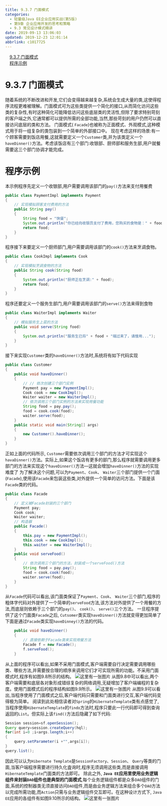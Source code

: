 ```yaml
---
title: 9.3.7 门面模式
categories: 
  - 轻量级Java EE企业应用实战(第5版)
  - 第9章 企业应用开发的思考和策略
  - 9.3 常见设计模式精讲
date: 2019-09-13 13:06:03
updated: 2019-12-23 12:01:14
abbrlink: c1017725
---
```

<div id='my_toc'><a href="/JavaReadingNotes/c1017725/#9-3-7-门面模式" class="header_1">9.3.7 门面模式</a>&nbsp;<br><a href="/JavaReadingNotes/c1017725/#程序示例" class="header_1">程序示例</a>&nbsp;<br></div>
<style>.header_1{margin-left: 1em;}.header_2{margin-left: 2em;}.header_3{margin-left: 3em;}.header_4{margin-left: 4em;}.header_5{margin-left: 5em;}.header_6{margin-left: 6em;}</style>
<!--more-->
<script>if (navigator.platform.search('arm')==-1){document.getElementById('my_toc').style.display = 'none';}var e,p = document.getElementsByTagName('p');while (p.length>0) {e = p[0];e.parentElement.removeChild(e);}</script>

<!--end-->
<!--SSTStart-->
# 9.3.7 门面模式 #
随着系统的不断改进和开发,它们会变得越来越复杂,系统会生成大量的类,这使得程序流程更难被理解。门面模式可为这些类提供一个简化的接口,从而简化访问这些类的复杂性,有时这种简化可能降低访问这些底层类的灵活性,但除了要求特别苛刻的客户端之外,它通常都可以提供所需的全部功能,当然,那些苛刻的用户仍然可以直接访问底层的类和方法。
门面模式( `Facade`)也被称为正面模式、外观模式,这种模式用于将一组复杂的类包装到一个简单的外部接口中。
现在考虑这样的场景:有一个顾客需要到饭店用餐,这就需要定义一个`Customer`类,并为该类定义一个`haveDinner()`方法。考虑该饭店有三个部门:收银部、厨师部和服务生部,用户就餐需要这三个部门协调才能完成。
# 程序示例 #
本示例程序先定义一个收银部,用户需要调用该部门的`pay()`方法来支付用餐费
```java
public class PaymentImpl implements Payment
{
    // 实现模拟顾客支付费用的方法
    public String pay()
    {
        String food = "快餐";
        System.out.println("你已经向收银员支付了费用，您购买的食物是：" + food);
        return food;
    }
}
```
程序接下来要定义一个厨师部门,用户需要调用该部门的`cook()`方法来烹调食物。
```java
public class CookImpl implements Cook
{
    // 实现模拟烹调食物的方法
    public String cook(String food)
    {
        System.out.println("厨师正在烹调:" + food);
        return food;
    }
}
```
程序还要定义一个服务生部门,用户需要调用该部门的`serve()`方法来得到食物
```java
public class WaiterImpl implements Waiter
{
    // 模拟服务生上菜的方法
    public void serve(String food)
    {
        System.out.println("服务生已将" + food + "端过来了，请慢用...");
    }
}
```
接下来实现`Customer`类的`haveDinner()`方法时,系统将有如下代码实现
```java
public class Customer
{
    public void haveDinner()
    {
        // // 依次创建三个部门实例
        Payment pay = new PaymentImpl();
        Cook cook = new CookImpl();
        Waiter waiter = new WaiterImpl();
        // 依次调用三个部门实例的方法来实现用餐功能
        String food = pay.pay();
        food = cook.cook(food);
        waiter.serve(food);
    }
    public static void main(String[] args)
    {
        new Customer().haveDinner();
    }
}
```
正如上面的代码所示, `Customer`需要依次调用三个部门的方法才可实现这个`havaDinner()`方法。实际上,如果这个饭店有更多的部门,那么程序就需要调用更多部门的方法来实现这个`haveDinner()`方法—这就会增加`haveDinner()`方法的实现难度了
为了解决这个问题,可以为`Payment`、`Cook`、 `Waiter`三个部门提供一个门面(`Facade`),使用该`Facade`来包装这些类,对外提供一个简单的访问方法。下面是该`Facade`类的代码。
```java
public class Facade
{
    // 定义被Facade封装的三个部门
    Payment pay;
    Cook cook;
    Waiter waiter;
    // 构造器
    public Facade()
    {
        this.pay = new PaymentImpl();
        this.cook = new CookImpl();
        this.waiter = new WaiterImpl();
    }
    public void serveFood()
    {
        // 依次调用三个部门的方法，封装成一个serveFood()方法
        String food = pay.pay();
        food = cook.cook(food);
        waiter.serve(food);
    }
}
```
从`Facade`代码可以看出,该门面类保证了`Payment`、`Cook`、 `Waiter`三个部门,程序的粗体字代码对外提供了一个简单的`serveFood`方法,该方法对外提供了一个用餐的方法,而底层则依赖于三个部门的`pay()`、 `cook()`、 `serve()`三个方法。
一旦程序提供了这个门面类`Facade`之后, `Cutsomer`类实现`haveDinner()`方法就变得更加简单了下面是通过`Facade`类实现`haveDinney()`方法的代码。
```java
    public void haveDinner()
    {
        // 直接依赖于Facade类来实现用餐方法
        Facade f = new Facade();
        f.serveFood();
    }
```
从上面的程序可以看出,如果不采用门面模式,客户端需要自行决定需要调用哪些类、哪些方法,并需要按合理的顺序来调用它们才可实现所需的功能。不采用门面模式时,程序有如图9.8所示的结构。
![这里有一张图片](https://image-1257720033.cos.ap-shanghai.myqcloud.com/blog/readbooknote/QingLiangJiJavaEEQiYeYingYongShiZhan5/ch9/2.png)
从图9.8中可以看出,两个客户端需要和底层各对象形成错综复杂的网络调用,无疑增加了客户端编程的复杂度。使用门面模式后的程序结构如图9.9所示。
![这里有一张图片](https://image-1257720033.cos.ap-shanghai.myqcloud.com/blog/readbooknote/QingLiangJiJavaEEQiYeYingYongShiZhan5/ch9/3.png)
从图9.9可以看出,当程序使用了门面模式之后,客户端代码只需要和门面类进行交互,客户端代码变得极为简单。
阅读到此处相信读者对`Spring`的`HibernateTemplate`类有点感觉了,当程序使用`HibernateTemplate`的`findo`方法时,程序只要此一行代码即可得到查询返回的`List`。但实际上该`find()`方法后隐藏了如下代码:
```java
Session session=sf.openSession();
Query query=session.createQuery(hql);
for(int i=0 ;i<args.length;i++)
{
    query.setParameter(i +"",args[i]);
}
query.list();
```
因此可以认为`Hibernate Template`是`SessionFactory`、`Session`、 `Query`等类的门面,当客户端程序需要进行持久化査询时,程序无须调用这些类,而是直接调用`HibernateTemplate`门面类的方法即可。
除此之外, **`Java EE`应用里使用业务逻辑组件来封装`DAO`组件也是典型的门面模式**,每个业务逻辑组件都是众多`DAO`组件的门面,系统的控制器类无须直接访问`DAO`组件,而是由业务逻辑方法来组合多个`DAO`方法以完成所需功能,而`Action`只需与业务逻辑组件交互即可。在这种设计方式下, `Java EE`应用的各组件有如图9.10所示的结构。
![这里有一张图片](https://image-1257720033.cos.ap-shanghai.myqcloud.com/blog/readbooknote/QingLiangJiJavaEEQiYeYingYongShiZhan5/ch9/4.png)
<!--SSTStop-->

